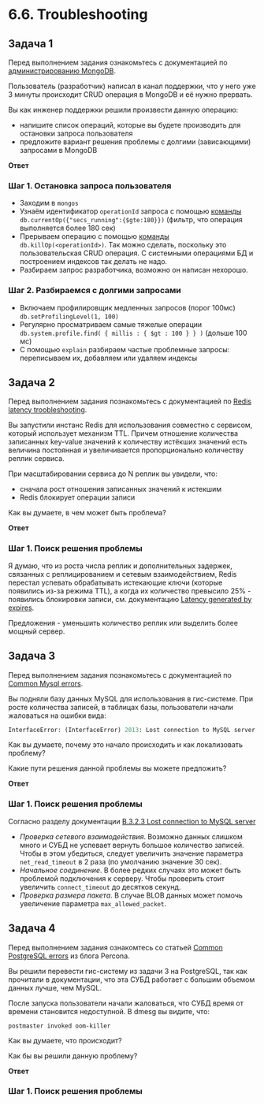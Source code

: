 # 6.6. Troubleshooting

## Задача 1

Перед выполнением задания ознакомьтесь с документацией по [администрированию MongoDB](https://docs.mongodb.com/manual/administration/).

Пользователь (разработчик) написал в канал поддержки, что у него уже 3 минуты происходит CRUD операция в MongoDB и её 
нужно прервать. 

Вы как инженер поддержки решили произвести данную операцию:
- напишите список операций, которые вы будете производить для остановки запроса пользователя
- предложите вариант решения проблемы с долгими (зависающими) запросами в MongoDB

**Ответ**

### Шаг 1. Остановка запроса пользователя

* Заходим в `mongos`
* Узнаём идентификатор `operationId` запроса с помощью [команды](https://docs.mongodb.com/manual/reference/method/db.currentOp/#active-operations-on-a-specific-database)
`db.currentOp({"secs_running":{$gte:180}})` (фильтр, что операция выполняется более 180 сек)
* Прерываем операцию с помощью [команды](https://docs.mongodb.com/manual/reference/method/db.killOp/#mongodb-method-db.killOp) `db.killOp(<operationId>)`. 
Так можно сделать, поскольку это пользовательская CRUD операция. С системными операциями БД и построением индексов так делать не надо.
* Разбираем запрос разработчика, возможно он написан нехорошо.

### Шаг 2. Разбираемся с долгими запросами

* Включаем профилировщик медленных запросов (порог 100мс) `db.setProfilingLevel(1, 100)`
* Регулярно просматриваем самые тяжелые операции `db.system.profile.find( { millis : { $gt : 100 } } )` (дольше 100 мс)
* С помощью `explain` разбираем частые проблемные запросы: переписываем их, добавляем или удаляем индексы


## Задача 2

Перед выполнением задания познакомьтесь с документацией по [Redis latency troobleshooting](https://redis.io/topics/latency).

Вы запустили инстанс Redis для использования совместно с сервисом, который использует механизм TTL. 
Причем отношение количества записанных key-value значений к количеству истёкших значений есть величина постоянная и
увеличивается пропорционально количеству реплик сервиса. 

При масштабировании сервиса до N реплик вы увидели, что:
- сначала рост отношения записанных значений к истекшим
- Redis блокирует операции записи

Как вы думаете, в чем может быть проблема?

**Ответ**

### Шаг 1. Поиск решения проблемы

Я думаю, что из роста числа реплик и дополнительных задержек, связанных с реплицированием и сетевым взаимодействием, Redis перестал успевать обрабатывать истекающие ключи (которые появились из-за режима TTL), а когда их количество превысило 25% - появились блокировки записи, см. документацию [Latency generated by expires](https://redis.io/topics/latency#latency-generated-by-expires).

Предложения - уменьшить количество реплик или выделить более мощный сервер.

## Задача 3

Перед выполнением задания познакомьтесь с документацией по [Common Mysql errors](https://dev.mysql.com/doc/refman/8.0/en/common-errors.html).

Вы подняли базу данных MySQL для использования в гис-системе. При росте количества записей, в таблицах базы,
пользователи начали жаловаться на ошибки вида:
```python
InterfaceError: (InterfaceError) 2013: Lost connection to MySQL server during query u'SELECT..... '
```

Как вы думаете, почему это начало происходить и как локализовать проблему?

Какие пути решения данной проблемы вы можете предложить?

**Ответ**

### Шаг 1. Поиск решения проблемы

Согласно разделу документации [B.3.2.3 Lost connection to MySQL server](https://dev.mysql.com/doc/refman/8.0/en/error-lost-connection.html)

* *Проверка сетевого взаимодействия*. Возможно данных слишком много и СУБД не успевает вернуть большое количество записей. Чтобы в этом убедиться, следует увеличить значение параметра `net_read_timeout` в 2 раза (по умолчанию значение 30 сек).
* *Начальное соединение*. В более редких случаях это может быть проблемой подключения к серверу. Чтобы проверить стоит увеличить `connect_timeout` до десятков секунд.
* *Проверка размера пакета*. В случае BLOB данных может помочь увеличение параметра `max_allowed_packet`.

## Задача 4

Перед выполнением задания ознакомтесь со статьей [Common PostgreSQL errors](https://www.percona.com/blog/2020/06/05/10-common-postgresql-errors/) из блога Percona.

Вы решили перевести гис-систему из задачи 3 на PostgreSQL, так как прочитали в документации, что эта СУБД работает с 
большим объемом данных лучше, чем MySQL.

После запуска пользователи начали жаловаться, что СУБД время от времени становится недоступной. В dmesg вы видите, что:

`postmaster invoked oom-killer`

Как вы думаете, что происходит?

Как бы вы решили данную проблему?

**Ответ**

### Шаг 1. Поиск решения проблемы



